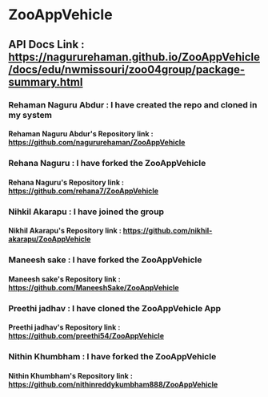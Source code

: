 # ZooAppVehicle
## API Docs Link : https://nagururehaman.github.io/ZooAppVehicle/docs/edu/nwmissouri/zoo04group/package-summary.html
### Rehaman Naguru Abdur : I have created the repo and cloned in my system
#### Rehaman Naguru Abdur's Repository link : https://github.com/nagururehaman/ZooAppVehicle
### Rehana Naguru : I have forked the ZooAppVehicle
#### Rehana Naguru's Repository link : https://github.com/rehana7/ZooAppVehicle
### Nihkil Akarapu : I have joined the group
#### Nikhil Akarapu's Repository link :  https://github.com/nikhil-akarapu/ZooAppVehicle
### Maneesh sake : I have forked the ZooAppVehicle
#### Maneesh sake's Repository link : https://github.com/ManeeshSake/ZooAppVehicle
### Preethi jadhav : I have cloned the ZooAppVehicle App
#### Preethi jadhav's Repository link : https://github.com/preethi54/ZooAppVehicle
### Nithin Khumbham : I have forked the ZooAppVehicle
#### Nithin Khumbham's Repository link : https://github.com/nithinreddykumbham888/ZooAppVehicle
